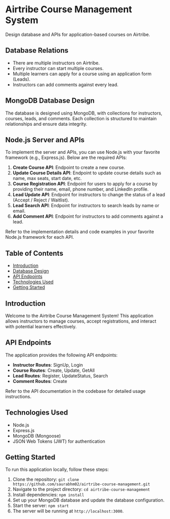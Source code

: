 # Airtribe Course Management System

Design database and APIs for application-based courses on Airtribe.


## Database Relations

- There are multiple instructors on Airtribe.
- Every instructor can start multiple courses.
- Multiple learners can apply for a course using an application form (Leads).
- Instructors can add comments against every lead.

## MongoDB Database Design

The database is designed using MongoDB, with collections for instructors, courses, leads, and comments. Each collection is structured to maintain relationships and ensure data integrity.

## Node.js Server and APIs

To implement the server and APIs, you can use Node.js with your favorite framework (e.g., Express.js). Below are the required APIs:

1. **Create Course API**: Endpoint to create a new course.
2. **Update Course Details API**: Endpoint to update course details such as name, max seats, start date, etc.
3. **Course Registration API**: Endpoint for users to apply for a course by providing their name, email, phone number, and LinkedIn profile.
4. **Lead Update API**: Endpoint for instructors to change the status of a lead (Accept / Reject / Waitlist).
5. **Lead Search API**: Endpoint for instructors to search leads by name or email.
6. **Add Comment API**: Endpoint for instructors to add comments against a lead.

Refer to the implementation details and code examples in your favorite Node.js framework for each API.

## Table of Contents

- [Introduction](#introduction)
- [Database Design](#database-design)
- [API Endpoints](#api-endpoints)
- [Technologies Used](#technologies-used)
- [Getting Started](#getting-started)

## Introduction

Welcome to the Airtribe Course Management System! This application allows instructors to manage courses, accept registrations, and interact with potential learners effectively.


## API Endpoints

The application provides the following API endpoints:

- **Instructor Routes**: SignUp, Login
- **Course Routes**: Create, Update, GetAll
- **Lead Routes**: Register, UpdateStatus, Search
- **Comment Routes**: Create

Refer to the API documentation in the codebase for detailed usage instructions.

## Technologies Used

- Node.js
- Express.js
- MongoDB (Mongoose)
- JSON Web Tokens (JWT) for authentication


## Getting Started

To run this application locally, follow these steps:

1. Clone the repository: `git clone https://github.com/saurabhm02/airtribe-course-management.git`
2. Navigate to the project directory: `cd airtribe-course-management`
3. Install dependencies: `npm install`
4. Set up your MongoDB database and update the database configuration.
5. Start the server: `npm start`
6. The server will be running at `http://localhost:3000`.
